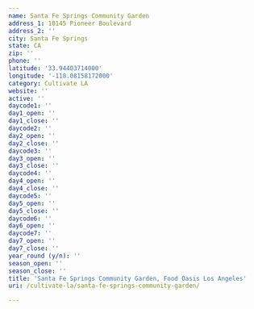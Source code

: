 ```yaml
---
name: Santa Fe Springs Community Garden
address_1: 10145 Pioneer Boulevard
address_2: ''
city: Santa Fe Springs
state: CA
zip: ''
phone: ''
latitude: '33.94403714000'
longitude: '-118.08158172000'
category: Cultivate LA
website: ''
active: ''
daycode1: ''
day1_open: ''
day1_close: ''
daycode2: ''
day2_open: ''
day2_close: ''
daycode3: ''
day3_open: ''
day3_close: ''
daycode4: ''
day4_open: ''
day4_close: ''
daycode5: ''
day5_open: ''
day5_close: ''
daycode6: ''
day6_open: ''
daycode7: ''
day7_open: ''
day7_close: ''
year_round (y/n): ''
season_open: ''
season_close: ''
title: 'Santa Fe Springs Community Garden, Food Oasis Los Angeles'
uri: /cultivate-la/santa-fe-springs-community-garden/

---
```

